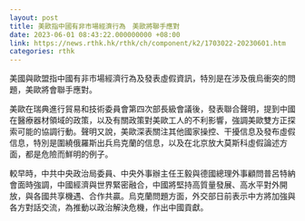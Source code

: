 ```yaml
---
layout: post
title: 美歐指中國有非市場經濟行為　美歐將聯手應對
date: 2023-06-01 08:43:22.000000000 +08:00
link: https://news.rthk.hk/rthk/ch/component/k2/1703022-20230601.htm
categories: rthk
---
```


美國與歐盟指中國有非市場經濟行為及發表虛假資訊，特別是在涉及俄烏衝突的問題，美歐將會聯手應對。

美歐在瑞典進行貿易和技術委員會第四次部長級會議後，發表聯合聲明，提到中國在醫療器材領域的政策，以及有關政策對美歐工人的不利影響，強調美歐雙方正探索可能的協調行動。聲明又說，美歐深表關注其他國家操控、干擾信息及發布虛假信息，特別是圍繞俄羅斯出兵烏克蘭的信息，以及在北京放大莫斯科虛假論述方面，都是危險而鮮明的例子。

較早時，中共中央政治局委員、中央外事辦主任王毅與德國總理外事顧問普呂特納會面時強調，中國經濟與世界緊密融合，中國將堅持高質量發展、高水平對外開放，與各國共享機遇、合作共贏。烏克蘭問題方面，外交部日前表示中方將加強與各方對話交流，為推動以政治解決危機，作出中國貢獻。
